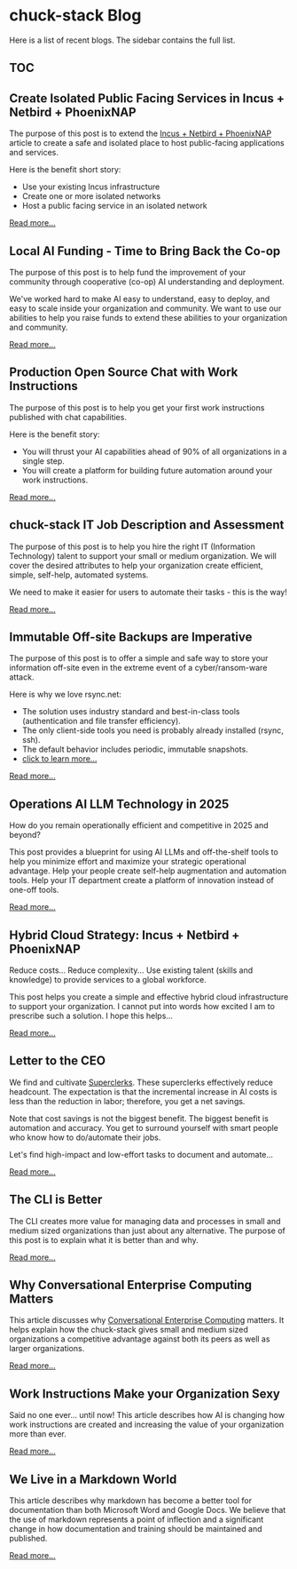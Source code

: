 # chuck-stack Blog

Here is a list of recent blogs. The sidebar contains the full list.

## TOC

<!-- toc -->

## Create Isolated Public Facing Services in Incus + Netbird + PhoenixNAP

The purpose of this post is to extend the [Incus + Netbird + PhoenixNAP](./blog-incus-netbird-phoenixnap.md) article to create a safe and isolated place to host public-facing applications and services.

Here is the benefit short story:

- Use your existing Incus infrastructure
- Create one or more isolated networks
- Host a public facing service in an isolated network

[Read more...](./blog-incus-netbird-phoenixnap-isolated.md)

## Local AI Funding - Time to Bring Back the Co-op

The purpose of this post is to help fund the improvement of your community through cooperative (co-op) AI understanding and deployment.

We've worked hard to make AI easy to understand, easy to deploy, and easy to scale inside your organization and community. We want to use our abilities to help you raise funds to extend these abilities to your organization and community.

[Read more...](./blog-local-co-op-funding-help.md)

## Production Open Source Chat with Work Instructions

The purpose of this post is to help you get your first work instructions published with chat capabilities.

Here is the benefit story:

- You will thrust your AI capabilities ahead of 90% of all organizations in a single step.
- You will create a platform for building future automation around your work instructions.

[Read more...](./blog-llm-ai-production-deploy.md)

## chuck-stack IT Job Description and Assessment

The purpose of this post is to help you hire the right IT (Information Technology) talent to support your small or medium organization. We will cover the desired attributes to help your organization create efficient, simple, self-help, automated systems.

We need to make it easier for users to automate their tasks - this is the way!

[Read more...](./blog-chuck-stack-it-job-description-assessment.md)

## Immutable Off-site Backups are Imperative

The purpose of this post is to offer a simple and safe way to store your information off-site even in the extreme event of a cyber/ransom-ware attack.

Here is why we love rsync.net:

- The solution uses industry standard and best-in-class tools (authentication and file transfer efficiency).
- The only client-side tools you need is probably already installed (rsync, ssh).
- The default behavior includes periodic, immutable snapshots.
- [click to learn more...](./blog-rsync-net.md)

[Read more...](./blog-rsync-net.md)

## Operations AI LLM Technology in 2025

How do you remain operationally efficient and competitive in 2025 and beyond?

This post provides a blueprint for using AI LLMs and off-the-shelf tools to help you minimize effort and maximize your strategic operational advantage. Help your people create self-help augmentation and automation tools. Help your IT department create a platform of innovation instead of one-off tools.

[Read more...](./blog-llm-ai-operations-automation.md)

## Hybrid Cloud Strategy: Incus + Netbird + PhoenixNAP

Reduce costs... Reduce complexity... Use existing talent (skills and knowledge) to provide services to a global workforce.

This post helps you create a simple and effective hybrid cloud infrastructure to support your organization. I cannot put into words how excited I am to prescribe such a solution. I hope this helps...

[Read more...](./blog-incus-netbird-phoenixnap.md)

## Letter to the CEO

We find and cultivate [Superclerks](./terminology.md#superclerk). These superclerks effectively reduce headcount. The expectation is that the incremental increase in AI costs is less than the reduction in labor; therefore, you get a net savings.

Note that cost savings is not the biggest benefit. The biggest benefit is automation and accuracy. You get to surround yourself with smart people who know how to do/automate their jobs.

Let's find high-impact and low-effort tasks to document and automate...

[Read more...](./blog-letter-ceo.md)

## The CLI is Better

The CLI creates more value for managing data and processes in small and medium sized organizations than just about any alternative. The purpose of this post is to explain what it is better than and why.

[Read more...](./blog-cli-better.md)

## Why Conversational Enterprise Computing Matters

This article discusses why [Conversational Enterprise Computing](./terminology.md#conversational-enterprise-computing) matters. It helps explain how the chuck-stack gives small and medium sized organizations a competitive advantage against both its peers as well as larger organizations.

[Read more...](./blog-conversational-enterprise-computing.md)

## Work Instructions Make your Organization Sexy

Said no one ever... until now! This article describes how AI is changing how work instructions are created and increasing the value of your organization more than ever.

[Read more...](./blog-work-instruction-sexy.md)

## We Live in a Markdown World

This article describes why markdown has become a better tool for documentation than both Microsoft Word and Google Docs. We believe that the use of markdown represents a point of inflection and a significant change in how documentation and training should be maintained and published.

[Read more...](./blog-live-markdown-world.md)

